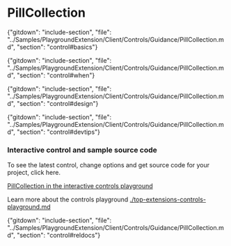 ﻿# PillCollection

{"gitdown": "include-section", "file": "../Samples/PlaygroundExtension/Client/Controls/Guidance/PillCollection.md", "section": "control#basics"}

<!-- TODO get an IMAGE to embed here -->

<!-- TODO get an SAMPLE CODE to embed here -->

{"gitdown": "include-section", "file": "../Samples/PlaygroundExtension/Client/Controls/Guidance/PillCollection.md", "section": "control#when"}

{"gitdown": "include-section", "file": "../Samples/PlaygroundExtension/Client/Controls/Guidance/PillCollection.md", "section": "control#design"}

{"gitdown": "include-section", "file": "../Samples/PlaygroundExtension/Client/Controls/Guidance/PillCollection.md", "section": "control#devtips"}

### Interactive control and sample source code
To see the latest control, change options and get source code for your project, click here.

<a href="https://ms.portal.azure.com/?Microsoft_Azure_Playground=true#blade/Microsoft_Azure_Playground/ControlsIndexBlade/PillCollectionPlayground" target="_blank">PillCollection in the interactive controls playground</a>

Learn more about the controls playground [./top-extensions-controls-playground.md](./top-extensions-controls-playground.md)


{"gitdown": "include-section", "file": "../Samples/PlaygroundExtension/Client/Controls/Guidance/PillCollection.md", "section": "control#reldocs"}
